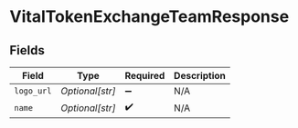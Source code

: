 # VitalTokenExchangeTeamResponse


## Fields

| Field              | Type               | Required           | Description        |
| ------------------ | ------------------ | ------------------ | ------------------ |
| `logo_url`         | *Optional[str]*    | :heavy_minus_sign: | N/A                |
| `name`             | *Optional[str]*    | :heavy_check_mark: | N/A                |